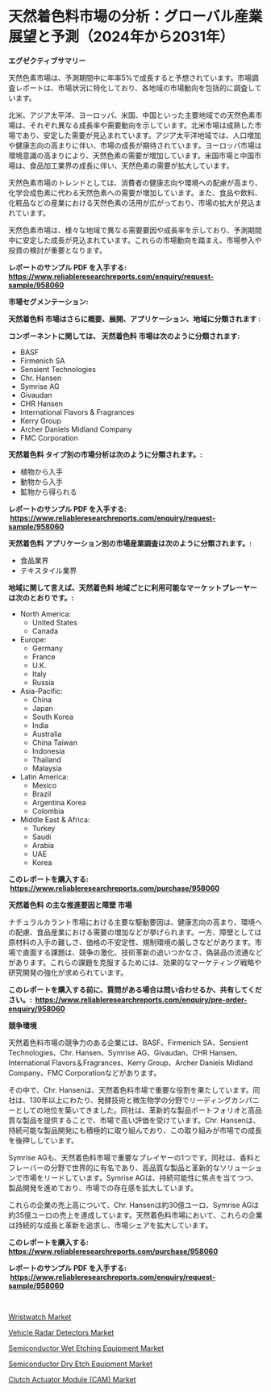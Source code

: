 <p><h1>天然着色料市場の分析：グローバル産業展望と予測（2024年から2031年）</h1></p><p><strong>エグゼクティブサマリー</strong></p>
<p><p>天然色素市場は、予測期間中に年率5%で成長すると予想されています。市場調査レポートは、市場状況に特化しており、各地域の市場動向を包括的に調査しています。</p><p>北米、アジア太平洋、ヨーロッパ、米国、中国といった主要地域での天然色素市場は、それぞれ異なる成長率や需要動向を示しています。北米市場は成熟した市場であり、安定した需要が見込まれています。アジア太平洋地域では、人口増加や健康志向の高まりに伴い、市場の成長が期待されています。ヨーロッパ市場は環境意識の高まりにより、天然色素の需要が増加しています。米国市場と中国市場は、食品加工業界の成長に伴い、天然色素の需要が拡大しています。</p><p>天然色素市場のトレンドとしては、消費者の健康志向や環境への配慮が高まり、化学合成色素に代わる天然色素への需要が増加しています。また、食品や飲料、化粧品などの産業における天然色素の活用が広がっており、市場の拡大が見込まれています。</p><p>天然色素市場は、様々な地域で異なる需要要因や成長率を示しており、予測期間中に安定した成長が見込まれています。これらの市場動向を踏まえ、市場参入や投資の検討が重要となります。</p></p>
<p><strong>レポートのサンプル PDF を入手する: <a href="https://www.reliableresearchreports.com/enquiry/request-sample/958060">https://www.reliableresearchreports.com/enquiry/request-sample/958060</a></strong></p>
<p><strong>市場セグメンテーション:</strong></p>
<p><strong> 天然着色料 市場はさらに概要、展開、アプリケーション、地域に分類されます :</strong></p>
<p><strong>コンポーネントに関しては、 天然着色料 市場は次のように分類されます: &nbsp;</strong></p>
<p><ul><li>BASF</li><li>Firmenich SA</li><li>Sensient Technologies</li><li>Chr. Hansen</li><li>Symrise AG</li><li>Givaudan</li><li>CHR Hansen</li><li>International Flavors & Fragrances</li><li>Kerry Group</li><li>Archer Daniels Midland Company</li><li>FMC Corporation</li></ul></p>
<p><strong> 天然着色料 タイプ別の市場分析は次のように分類されます。:</strong></p>
<p><ul><li>植物から入手</li><li>動物から入手</li><li>鉱物から得られる</li></ul></p>
<p><strong>レポートのサンプル PDF を入手する: &nbsp;<a href="https://www.reliableresearchreports.com/enquiry/request-sample/958060">https://www.reliableresearchreports.com/enquiry/request-sample/958060</a></strong></p>
<p><strong> 天然着色料 アプリケーション別の市場産業調査は次のように分類されます。:</strong></p>
<p><ul><li>食品業界</li><li>テキスタイル業界</li></ul></p>
<p><strong>地域に関して言えば、天然着色料 地域ごとに利用可能なマーケットプレーヤーは次のとおりです。:</strong></p>
<p><ul>
    <li>
        North America:
        <ul>
            <li>United States</li>
            <li>Canada</li>
        </ul>
    </li>
    <li>
        Europe:
        <ul>
            <li>Germany</li>
            <li>France</li>
            <li>U.K.</li>
            <li>Italy</li>
            <li>Russia</li>
        </ul>
    </li>
    <li>
        Asia-Pacific:
        <ul>
            <li>China</li>
            <li>Japan</li>
            <li>South Korea</li>
            <li>India</li>
            <li>Australia</li>
            <li>China Taiwan</li>
            <li>Indonesia</li>
            <li>Thailand</li>
            <li>Malaysia</li>
        </ul>
    </li>
    <li>
        Latin America:
        <ul>
            <li>Mexico</li>
            <li>Brazil</li>
            <li>Argentina Korea</li>
            <li>Colombia</li>
        </ul>
    </li>
    <li>
        Middle East & Africa:
        <ul>
            <li>Turkey</li>
            <li>Saudi</li>
            <li>Arabia</li>
            <li>UAE</li>
            <li>Korea</li>
        </ul>
    </li>
    </ul></p>
<p><strong>このレポートを購入する: &nbsp;<a href="https://www.reliableresearchreports.com/purchase/958060">https://www.reliableresearchreports.com/purchase/958060</a></strong></p>
<p><strong>天然着色料 の主な推進要因と障壁 市場</strong></p>
<p><p>ナチュラルカラント市場における主要な駆動要因は、健康志向の高まり、環境への配慮、食品産業における需要の増加などが挙げられます。一方、障壁としては原材料の入手の難しさ、価格の不安定性、規制環境の厳しさなどがあります。市場で直面する課題は、競争の激化、技術革新の追いつかなさ、偽装品の流通などがあります。これらの課題を克服するためには、効果的なマーケティング戦略や研究開発の強化が求められています。</p></p>
<p><strong>このレポートを購入する前に、質問がある場合は問い合わせるか、共有してください。:&nbsp; <a href="https://www.reliableresearchreports.com/enquiry/pre-order-enquiry/958060">https://www.reliableresearchreports.com/enquiry/pre-order-enquiry/958060</a></strong></p>
<p><strong>競争環境</strong></p>
<p><p>天然着色料市場の競争力のある企業には、BASF、Firmenich SA、Sensient Technologies、Chr. Hansen、Symrise AG、Givaudan、CHR Hansen、International Flavors＆Fragrances、Kerry Group、Archer Daniels Midland Company、FMC Corporationなどがあります。</p><p>その中で、Chr. Hansenは、天然着色料市場で重要な役割を果たしています。同社は、130年以上にわたり、発酵技術と微生物学の分野でリーディングカンパニーとしての地位を築いてきました。同社は、革新的な製品ポートフォリオと高品質な製品を提供することで、市場で高い評価を受けています。Chr. Hansenは、持続可能な製品開発にも積極的に取り組んでおり、この取り組みが市場での成長を後押ししています。</p><p>Symrise AGも、天然着色料市場で重要なプレイヤーの1つです。同社は、香料とフレーバーの分野で世界的に有名であり、高品質な製品と革新的なソリューションで市場をリードしています。Symrise AGは、持続可能性に焦点を当てつつ、製品開発を進めており、市場での存在感を拡大しています。</p><p>これらの企業の売上高について、Chr. Hansenは約30億ユーロ、Symrise AGは約35億ユーロの売上を達成しています。天然着色料市場において、これらの企業は持続的な成長と革新を追求し、市場シェアを拡大しています。</p></p>
<p><strong>このレポートを購入する: &nbsp; <a href="https://www.reliableresearchreports.com/purchase/958060">https://www.reliableresearchreports.com/purchase/958060</a></strong></p>
<p><strong>レポートのサンプル PDF を入手する: &nbsp;<a href="https://www.reliableresearchreports.com/enquiry/request-sample/958060">https://www.reliableresearchreports.com/enquiry/request-sample/958060</a></strong><strong></strong></p>
<p>&nbsp;</p>
<p><p><a href="https://github.com/Angelnienowdseej3e45z3p8c/Market-Research-Report-List-1/blob/main/wristwatch-market.md">Wristwatch Market</a></p><p><a href="https://natural-crush-b99.notion.site/Vehicle-Radar-Detectors-Market-Size-Reflecting-a-Forecast-Till-2031-Market-By-Type-By-Application--8e139e2614ef42d68c05a349ee695db0">Vehicle Radar Detectors Market</a></p><p><a href="https://view.publitas.com/reportprime-1/semiconductor-wet-etching-equipment-market-size-share-trends-analysis-report-by-application-regional-outlook-competitive-strategies-and-segment-forecasts-2024-2031/">Semiconductor Wet Etching Equipment Market</a></p><p><a href="https://view.publitas.com/reportprime-1/semiconductor-dry-etch-equipment-market-size-share-trends-analysis-report-by-material-by-type-by-end-user-by-region-and-segment-forecasts-2024-2031/">Semiconductor Dry Etch Equipment Market</a></p><p><a href="https://boundless-drawbridge-702.notion.site/Clutch-Actuator-Module-CAM-Market-Centers-on-Aspects-such-as-Market-Growth-Market-Share-Market-O-20410a1c4db840be8e5dc566c96dab63">Clutch Actuator Module (CAM) Market</a></p></p>